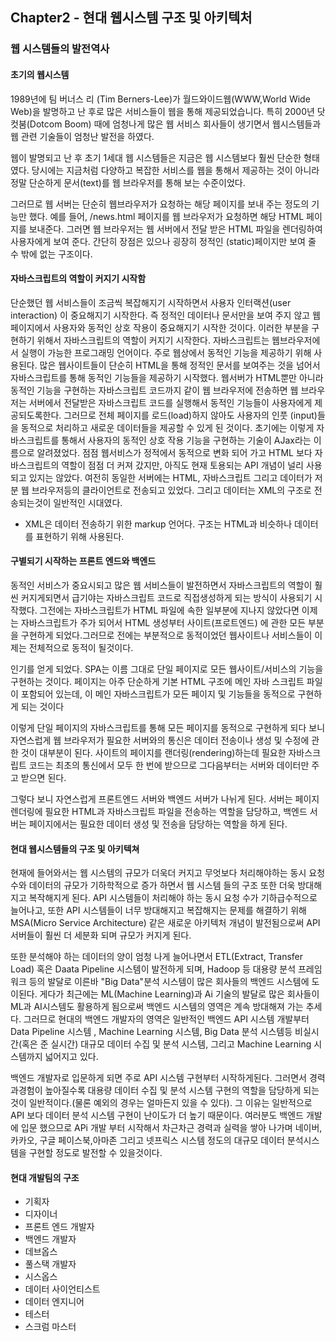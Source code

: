 ## Chapter2 - 현대 웹시스템 구조 및 아키텍처

### 웹 시스템들의 발전역사

#### 초기의 웹시스템
1989년에 팀 버너스 리 (Tim Berners-Lee)가 월드와이드웹(WWW,World Wide Web)을
발명하고 난 후로 많은 서비스들이 웹을 통해 제공되었습니다.
특히 2000년 닷컷붐(Dotcom Boom) 때에 엄청나게 많은 웹 서비스 회사들이 생기면서
웹시스템들과 웹 관련 기술들이 엄청난 발전을 하였다.

웹이 발명되고 난 후 초기 1세대 웹 시스템들은 지금은 웹 시스템보다 훨씬 단순한
형태였다. 당시에는 지금처럼 다양하고 복잡한 서비스를 웹을 통해서 제공하는 것이
아니라 정말 단순하게 문서(text)를 웹 브라우저를 통해 보는 수준이었다.

그러므로 웹 서버는 단순히 웹브라우저가 요청하는 해당 페이지를 보내 주는 정도의 
기능만 했다. 예를 들어, /news.html 페이지를 웹 브라우저가 요청하면 해당 HTML 
페이지를 보내준다. 그러면 웹 브라우저는 웹 서버에서 전달 받은 HTML 파일을
렌더링하여 사용자에게 보여 준다. 간단히 장점은 있으나 굉장히 정적인
(static)페이지만 보여 줄 수 밖에 없는 구조이다.

#### 자바스크립트의 역할이 커지기 시작함
단순했던 웹 서비스들이 조금씩 복잡해지기 시작하면서 사용자 인터랙션(user interaction)
이 중요해지기 시작한다. 즉 정적인 데이터나 문서만을 보여 주지 않고 웹페이지에서 사용자와 
동적인 상호 작용이 중요해지기 시작한 것이다. 이러한 부분을 구현하기 위해서 자바스크립트의 
역할이 커지기 시작한다. 자바스크립트는 웹브라우저에서 실행이 가능한 프로그래밍 언어이다.
주로 웹상에서 동적인 기능을 제공하기 위해 사용된다.
많은 웹사이트들이 단순히 HTML을 통해 정적인 문서를 보여주는 것을 넘어서 자바스크립트를
통해 동적인 기능들을 제공하기 시작했다.
웹서버가 HTML뿐만 아니라 동적인 기능을 구현하는 자바스크립트 코드까지 같이 웹 브라우저에 
전송하면 웹 브라우저는 서버에서 전달받은 자바스크립트 코드를 실행해서 동적인 기능들이 
사용자에게 제공되도록한다. 그러므로 전체 페이지를 로드(load)하지 않아도 사용자의 인풋
(input)들을 동적으로 처리하고 새로운 데이터들을 제공할 수 있게 된 것이다. 초기에는
이렇게 자바스크립트를 통해서 사용자의 동적인 상호 작용 기능을 구현하는 기술이 AJax라는 
이름으로 알려졌었다.
점점 웹서비스가 정적에서 동적으로 변화 되어 가고 HTML 보다 자바스크립트의 역할이 
점점 더 커져 갔지만, 아직도 현재 토용되는 API 개념이 널리 사용되고 있지는 않았다.
여전히 동일한 서버에는 HTML, 자바스크립트 그리고 데이터가 저분 웹 브라우저등의 클라이언트로
전송되고 있었다. 그리고 데이터는 XML의 구조로 전송되는것이 일반적인 시대였다.
* XML은 데이터 전송하기 위한 markup 언어다. 구조는 HTML과 비슷하나 데이터를 표현하기 위해
사용된다.

#### 구별되기 시작하는 프론트 엔드와 백엔드
동적인 서비스가 중요시되고 많은 웹 서비스들이 발전하면서 자바스크립트의
역할이 훨씬 커지게되면서 급기야는 자바스크립트 코드로 직접생성하게 되는 방식이
사용되기 시작했다. 그전에는 자바스크립트가 HTML 파일에 속한 일부분에
지나지 않았다면 이제는 자바스크립트가 주가 되어서 HTML 생성부터 사이트(프로트엔드)
에 관한 모든 부분을 구현하게 되었다.그러므로 전에는 부분적으로 동적이었던
웹사이트나 서비스들이 이제는 전체적으로 동적이 될것이다.

인기를 얻게 되었다. SPA는 이름 그대로 단일 페이지로 모든 웹사이트/서비스의 기능을
구현하는 것이다. 페이지는 아주 단순하게 기본 HTML 구조에 메인 자바 스크립트 파일이
포함되어 있는데, 이 메인 자바스크립트가 모든 페이지 및 기능들을 동적으로 구현하게 
되는 것이다

이렇게 단일 페이지의 자바스크립트를 통해 모든 페이지를 동적으로 구현하게 되다 보니
자연스럽게 웹 브라우저가 필요한 서버와의 통신은 데이터 전송이나 생성 및 수정에 관한
것이 대부분이 된다. 사이트의 페이지를 랜더링(rendering)하는데 필요한 자바스크립트
코드는 최초의 통신에서 모두 한 번에 받으므로 그다음부터는 서버와 데이터만 주고 
받으면 된다.

그렇다 보니 자연스럽게 프론트엔드 서버와 백엔드 서버가 나뉘게 된다.
서버는 페이지 렌더링에 필요한 HTML과 자바스크립트 파일을 전송하는 역할을
담당하고, 백엔드 서버는 페이지에서는 필요한 데이터 생성 및 전송을 담당하는 역할을 
하게 된다.

#### 현대 웹시스템들의 구조 및 아키텍쳐
현재에 들어와서는 웹 시스템의 규모가 더욱더 커지고 무엇보다 처리해야하는 동시 요청수와
데이터의 규모가 기하학적으로 증가 하면서 웹 시스템 들의 구조 또한 더욱 방대해지고 
복작해지게 된다. API 시스템들이 처리해야 하는 동시 요청 수가 기하급수적으로 늘어나고, 
또한 API 시스템들이 너무 방대해지고 복잡해지는 문제를 해결하기 위해 MSA(Micro Service
Architecture) 같은 새로운 아키텍처 개념이 발전됨으로써 API 서버들이 훨씬 더 세분화 되며
규모가 커지게 된다.

또한 분석해야 하는 데이터의 양이 엄청 나게 늘어나면서 ETL(Extract, Transfer Load) 혹은
Daata Pipeline 시스템이 발전하게 되며, Hadoop 등 대용량 분석 프레임 워크 등의 발달로 
이른바 "Big Data"분석 시스템이 많은 회사들의 백엔드 시스템에 도이된다. 게다가 최근에는 
ML(Machine Learning)과 Ai 기술의 발달로 많은 회사들이 ML과 AI시스템도 활용하게 됨으로써
백엔드 시스템의 영역은 계속 방대해져 가는 추세다.
그러므로 현대의 백엔드 개발자의 영역은 일반적인 백엔드 API 시스템 개발부터 Data Pipeline
시스템 , Machine Learning 시스템, Big Data 분석 시스템등 비실시간(혹은 준 실시간) 대규모
데이터 수집 및 분석 시스템, 그리고 Machine Learning 시스템까지 넓어지고 있다.

백엔드 개발자로 입문하게 되면 주로 API 시스템 구현부터 시작하게된다.
그러면서 경력과경험이 높아질수록 대용량 데이터 수집 및 분석 시스템 구현의 역할을 담당하게 
되는 것이 일반적이다.(물론 예외의 경우는 얼마든지 있을 수 있다). 그 이유는 일반적으로 
API 보다 데이터 분석 시스템 구현이 난이도가 더 높기 때문이다. 여러분도 백엔드 개발에 입문
했으므로 APi 개발 부터 시작해서 차근차근 경력과 실력을 쌓아 나가며 네이버, 카카오, 구글
페이스북,아마존 그리고 넷프릭스 시스템 정도의 대규모 데이터 분석시스템을 구현할 정도로
발전할 수 있을것이다.


#### 현대 개발팀의 구조
* 기획자
* 디자이너
* 프론트 엔드 개발자
* 백엔드 개발자
* 데브옵스
* 풀스택 개발자
* 시스옵스
* 데이터 사이언티스트
* 데이터 엔지니어
* 테스터
* 스크럼 마스터




